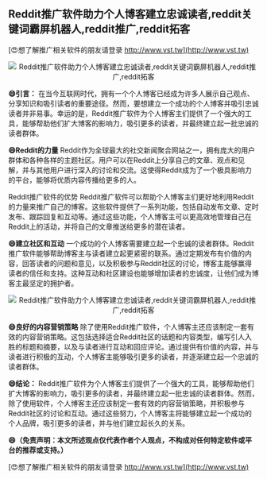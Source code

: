 ## **Reddit推广软件助力个人博客建立忠诚读者,reddit关键词霸屏机器人,reddit推广,reddit拓客**

[😍想了解推广相关软件的朋友请登录 http://www.vst.tw](http://www.vst.tw)

 <center><img src="https://vst.tw/MP4/tuiguang/png/3.png" alt="Reddit推广软件助力个人博客建立忠诚读者,reddit关键词霸屏机器人,reddit推广,reddit拓客"></center>

**😄引言：**
在当今互联网时代，拥有一个个人博客已经成为许多人展示自己观点、分享知识和吸引读者的重要途径。然而，要想建立一个成功的个人博客并吸引忠诚读者并非易事。幸运的是，Reddit推广软件为个人博客主们提供了一个强大的工具，能够帮助他们扩大博客的影响力，吸引更多的读者，并最终建立起一批忠诚的读者群体。

**😄Reddit的力量**
Reddit作为全球最大的社交新闻聚合网站之一，拥有庞大的用户群体和各种各样的主题社区。用户可以在Reddit上分享自己的文章、观点和见解，并与其他用户进行深入的讨论和交流。这使得Reddit成为了一个极具影响力的平台，能够将优质内容传播给更多的人。

Reddit推广软件的优势
Reddit推广软件可以帮助个人博客主们更好地利用Reddit的力量来推广自己的博客。这些软件提供了一系列功能，包括自动发布文章、定时发布、跟踪回复和互动等。通过这些功能，个人博客主可以更高效地管理自己在Reddit上的活动，并将自己的文章推送给更多的潜在读者。

**😄建立社区和互动**
一个成功的个人博客需要建立起一个忠诚的读者群体。Reddit推广软件能够帮助博客主与读者建立起更紧密的联系。通过定期发布有价值的内容，回答读者的问题和意见，以及积极参与Reddit社区的讨论，博客主能够赢得读者的信任和支持。这种互动和社区建设也能够增加读者的忠诚度，让他们成为博客主最坚定的拥护者。

 <center><img src="https://vst.tw/MP4/tuiguang/png/2.png" alt="Reddit推广软件助力个人博客建立忠诚读者,reddit关键词霸屏机器人,reddit推广,reddit拓客"></center>

**😄良好的内容营销策略**
除了使用Reddit推广软件，个人博客主还应该制定一套有效的内容营销策略。这包括选择适合Reddit社区的话题和内容类型，编写引人入胜的标题和摘要，以及与读者进行互动和回应评论。通过提供有价值的内容，并与读者进行积极的互动，个人博客主能够吸引更多的读者，并逐渐建立起一个忠诚的读者群体。

**😄结论：**
Reddit推广软件为个人博客主们提供了一个强大的工具，能够帮助他们扩大博客的影响力，吸引更多的读者，并最终建立起一批忠诚的读者群体。然而，除了使用软件，个人博客主还应该制定一套有效的内容营销策略，并积极参与Reddit社区的讨论和互动。通过这些努力，个人博客主将能够建立起一个成功的个人品牌，吸引更多的读者，并与他们建立起长久的关系。

**😄（免责声明：本文所述观点仅代表作者个人观点，不构成对任何特定软件或平台的推荐或支持。）**

[😍想了解推广相关软件的朋友请登录 http://www.vst.tw](http://www.vst.tw)




